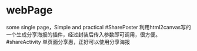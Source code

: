 # webPage
some single page，Simple and practical
#SharePoster 利用html2canvas写的一个生成分享海报的插件，经过封装后传入参数即可调用，很方便。
#shareActivity 单页面分享惠，正好可以使用分享海报
